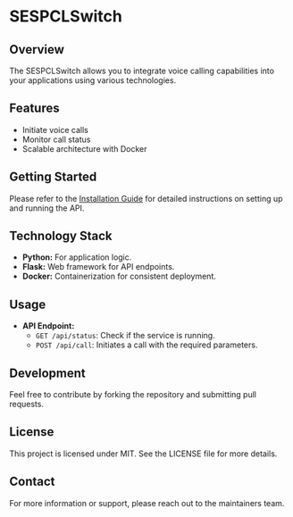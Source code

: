 # SESPCLSwitch

## Overview
The SESPCLSwitch allows you to integrate voice calling capabilities into your applications using various technologies.

## Features
- Initiate voice calls
- Monitor call status
- Scalable architecture with Docker

## Getting Started
Please refer to the [Installation Guide](INSTALLATION.md) for detailed instructions on setting up and running the API.

## Technology Stack
- **Python:** For application logic.
- **Flask:** Web framework for API endpoints.
- **Docker:** Containerization for consistent deployment.

## Usage
- **API Endpoint:** 
  - `GET /api/status`: Check if the service is running.
  - `POST /api/call`: Initiates a call with the required parameters.

## Development
Feel free to contribute by forking the repository and submitting pull requests.

## License
This project is licensed under MIT. See the LICENSE file for more details.

## Contact
For more information or support, please reach out to the maintainers team.
